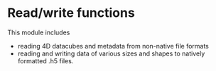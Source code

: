# Read/write functions

This module includes
- reading 4D datacubes and metadata from non-native file formats
- reading and writing data of various sizes and shapes to natively formatted .h5 files.


